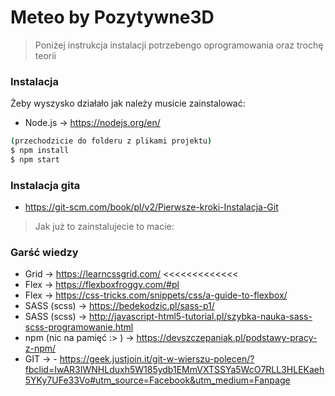 # Meteo by Pozytywne3D

> Poniżej instrukcja instalacji potrzebengo oprogramowania oraz trochę teorii

### Instalacja

Żeby wyszysko działało jak należy musicie zainstalować: 
- Node.js -> https://nodejs.org/en/    

```sh
(przechodzicie do folderu z plikami projektu)
$ npm install
$ npm start
```

### Instalacja gita

- https://git-scm.com/book/pl/v2/Pierwsze-kroki-Instalacja-Git

> Jak już to zainstalujecie to macie:


### Garść wiedzy

- Grid -> https://learncssgrid.com/    <<<<<<<<<<<<<
- Flex -> https://flexboxfroggy.com/#pl
- Flex -> https://css-tricks.com/snippets/css/a-guide-to-flexbox/
- SASS (scss) -> https://bedekodzic.pl/sass-p1/
- SASS (scss) -> http://javascript-html5-tutorial.pl/szybka-nauka-sass-scss-programowanie.html
- npm (nic na pamięć :> ) -> https://devszczepaniak.pl/podstawy-pracy-z-npm/
- GIT -> - https://geek.justjoin.it/git-w-wierszu-polecen/?fbclid=IwAR3IWNHLduxh5W185ydb1EMmVXTSSYa5WcO7RLL3HLEKaeh5YKy7UFe33Vo#utm_source=Facebook&utm_medium=Fanpage

